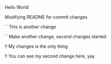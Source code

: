 Hello World

Modifying README for commit changes

`` This is another change

`` Make another change, second changes started

!! My changes is the only thing

!! You can see my second change here, yay

